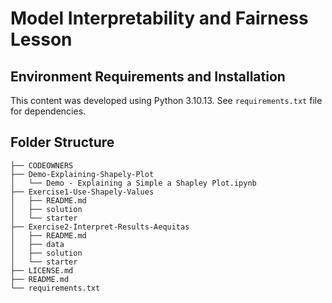 # Model Interpretability and Fairness Lesson

## Environment Requirements and Installation

This content was developed using Python 3.10.13. See `requirements.txt` file for dependencies.

## Folder Structure

```
├── CODEOWNERS
├── Demo-Explaining-Shapely-Plot
│   └── Demo - Explaining a Simple a Shapley Plot.ipynb
├── Exercise1-Use-Shapely-Values
│   ├── README.md
│   ├── solution
│   └── starter
├── Exercise2-Interpret-Results-Aequitas
│   ├── README.md
│   ├── data
│   ├── solution
│   └── starter
├── LICENSE.md
├── README.md
└── requirements.txt
```
